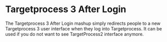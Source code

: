 Targetprocess 3 After Login
==================

The Targetprocess 3 After Login mashup simply redirects people to a new Targetprocess 3 user interface when they log into Targetprocess. It can be used if you do not want to see TargetProcess2 interface anymore.
